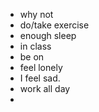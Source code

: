 - why not
- do/take exercise
- enough sleep
- in class
- be on
- feel lonely
- I feel sad.
- work all day
-